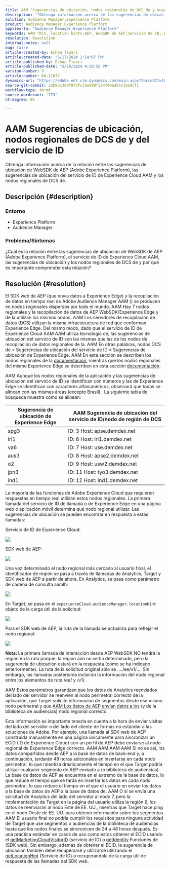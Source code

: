 ```yaml
---
title: AAM "Sugerencias de ubicación, nodos regionales de DCS de y sugerencias de ubicación del servicio de ID"
description: '"Obtenga información acerca de las sugerencias de ubicación de WebSDK de AEP, las sugerencias de ubicación del servicio de ID de Experience Cloud AAM y los nodos regionales de DCS de".'
solution: Audience Manager,Experience Platform
product: Audience Manager,Experience Platform
applies-to: "Audience Manager,Experience Platform"
keywords: AAM "KCS,.location hints,AEP, WebSDK de AEP,Servicio de ID,,DCS,Nodos regionales"
resolution: Resolution
internal-notes: null
bug: false
article-created-by: Eshaa Tiwari
article-created-date: "5/17/2024 2:14:07 PM"
article-published-by: Eshaa Tiwari
article-published-date: "5/20/2024 4:28:56 PM"
version-number: 9
article-number: KA-21677
dynamics-url: "https://adobe-ent.crm.dynamics.com/main.aspx?forceUCI=1&pagetype=entityrecord&etn=knowledgearticle&id=1ae7f2b3-5714-ef11-9f89-000d3a5c0892"
source-git-commit: 12b9bc3d0f073fc33ed90f364709aa54c1bedcf1
workflow-type: tm+mt
source-wordcount: '773'
ht-degree: 0%

---
```


# AAM Sugerencias de ubicación, nodos regionales de DCS de y del servicio de ID


Obtenga información acerca de la relación entre las sugerencias de ubicación de WebSDK de AEP (Adobe Experience Platform), las sugerencias de ubicación del servicio de ID de Experience Cloud AAM y los nodos regionales de DCS de.

## Descripción {#description}


### <b>Entorno</b>

- Experience Platform
- Audience Manager


### Problema/Síntomas

¿Cuál es la relación entre las sugerencias de ubicación de WebSDK de AEP (Adobe Experience Platform), el servicio de ID de Experience Cloud AAM, las sugerencias de ubicación y los nodos regionales de DCS de y por qué es importante comprender esta relación?


## Resolución {#resolution}


El SDK web de AEP (que envía datos a Experience Edge) y la recopilación de datos en tiempo real de Adobe Audience Manager AAM () se producen en nodos regionales dispersos por todo el mundo. AAM Hay 7 nodos regionales y la recopilación de datos de AEP WebSDK/Experience Edge y de la utilizan los mismos nodos. AAM Los servidores de recopilación de datos (DCS) utilizan la misma infraestructura de red que conforman Experience Edge. Del mismo modo, dado que el servicio de ID de Experience Cloud AAM AAM utiliza tecnología de, las sugerencias de ubicación del servicio de ID son las mismas que las de los nodos de recopilación de datos regionales de la. AAM En otras palabras, nodos DCS de = Sugerencias de ubicación del servicio de ID = Sugerencias de ubicación de Experience Edge. AAM En esta sección se describen los nodos regionales de la [documentación](https://experienceleague.adobe.com/docs/audience-manager/user-guide/api-and-sdk-code/dcs/dcs-api-reference/dcs-regions.html?lang=en), mientras que los nodos regionales del mismo Experience Edge se describen en esta sección [documentación](https://experienceleague.adobe.com/docs/experience-platform/edge-network-server-api/location-hints.html?lang=en).

AAM Aunque los nodos regionales de la aplicación y las sugerencias de ubicación del servicio de ID se identifican con números y las de Experience Edge se identifican con caracteres alfanuméricos, observará que todas se alinean con las mismas áreas (excepto Brasil).  La siguiente tabla de búsqueda muestra cómo se alinean:


| Sugerencia de ubicación de Experience Edge | AAM Sugerencia de ubicación del servicio de ID/nodo de región de DCS |
| --- | --- |
| spg3 | ID: 3 Host: apse.demdex.net |
| irl1 | ID: 6 Host: irl1.demdex.net |
| va6 | ID: 7 Host: use.demdex.net |
| aus3 | ID: 8 Host: apse2.demdex.net |
| o2 | ID: 9 Host: usw2.demdex.net |
| jpn3 | ID: 11 Host: tyo3.demdex.net |
| ind1 | ID: 12 Host: ind1.demdex.net |


La mayoría de las funciones de Adobe Experience Cloud que requieren respuestas en tiempo real utilizan estos nodos regionales. La primera llamada del servicio de ID de llamada o de Experience Edge en una página web o aplicación móvil determina qué nodo regional utilizar. Las sugerencias de ubicación se pueden encontrar en respuesta a estas llamadas:

Servicio de ID de Experience Cloud:

![](assets/e80a1235-77bf-ed11-83ff-6045bd006239.png)



SDK web de AEP:

![](assets/8f50cbb3-75bf-ed11-83ff-6045bd006239.png)

Una vez determinado el nodo regional más cercano al usuario final, el identificador de región se pasa a través de llamadas de Analytics, Target y SDK web de AEP a partir de ahora. En Analytics, se pasa como parámetro de cadena de consulta aamlh:

![](assets/33af14ff-77bf-ed11-83ff-6045bd006239.png)

En Target, se pasa en el `experienceCloud.audienceManager.locationHint` objeto de la carga útil de la solicitud:

![](assets/dce94437-78bf-ed11-83ff-6045bd006239.png)

Para el SDK web de AEP, la ruta de la llamada se actualiza para reflejar el nodo regional:

![](assets/8245a050-79bf-ed11-83ff-6045bd006239.png)

<b>Nota: </b>La primera llamada de interacción desde AEP WebSDK NO tendrá la región en la ruta porque, la región aún no se ha determinado, pero la sugerencia de ubicación estará en la respuesta (como se ha indicado anteriormente). La ruta de la solicitud original solo se ..../ee/v1/.... Sin embargo, las llamadas posteriores incluirán la información del nodo regional entre los elementos de ruta /ee/ y /v1/.

AAM Estos parámetros garantizan que los datos de Analytics reenviados del lado del servidor se reenvíen al nodo perimetral correcto de la aplicación, que Target solicite información de segmentos desde ese mismo nodo perimetral y que [AAM Los datos de AEP envían datos a los](https://experienceleague.adobe.com/docs/audience-manager/user-guide/implementation-integration-guides/integration-experience-platform/aam-aep-audience-sharing.html?lang=en) (y de la biblioteca de audiencias) nodo regional correcto.

Esta información es importante tenerla en cuenta a la hora de enviar visitas del lado del servidor o del lado del cliente de formas no estándar a las soluciones de Adobe. Por ejemplo, una llamada al SDK web de AEP construida manualmente en una página únicamente para sincronizar un ECID (ID de Experience Cloud) con un perfil de AEP debe enviarse al nodo regional de Experience Edge correcto. AAM AAM AAM AAM Si no es así, los datos compartidos desde AEP a la base de datos de back-end y, a continuación, tardarán 48 horas adicionales en insertarse en cada nodo perimetral, lo que ralentiza drásticamente el tiempo en el que Target podría utilizar cualquier segmento de AEP enviado a (o biblioteca de audiencias). La base de datos de AEP se encuentra en el extremo de la base de datos, lo que reduce el tiempo que se tarda en insertar los datos en cada nodo perimetral, lo que reduce el tiempo en el que el usuario en enviar los datos a la base de datos de AEP a la base de datos de. AAM O si se envía una solicitud de Analytics del lado del servidor al nodo 7, pero la implementación de Target en la página del usuario utiliza la región 9, los datos se reenviarán al nodo Este de EE. UU., mientras que Target hace ping en el nodo Oeste de EE. UU. para obtener información sobre los segmentos. AAM El usuario final no podría cumplir los requisitos para ninguna actividad de Target que use segmentos o audiencias de la biblioteca de audiencias hasta que los nodos finales se sincronicen de 24 a 48 horas después. Es una práctica estándar en casos de uso como estos obtener el ECID usando el [getMarketingCloudVisitorID](https://experienceleague.adobe.com/docs/id-service/using/id-service-api/methods/getmcvid.html?lang=en) (servicio de ID) o [getIdentity](https://experienceleague.adobe.com/docs/experience-platform/edge/extension/accessing-the-ecid.html?lang=en) Funciones de (SDK web). Sin embargo, además de obtener el ECID, la sugerencia de ubicación también debe recuperarse y utilizarse utilizando el [getLocationHint](https://experienceleague.adobe.com/docs/id-service/using/id-service-api/methods/getlocationhint.html?lang=en) (Servicio de ID) o recuperándola de la carga útil de respuesta de las llamadas del SDK web.








